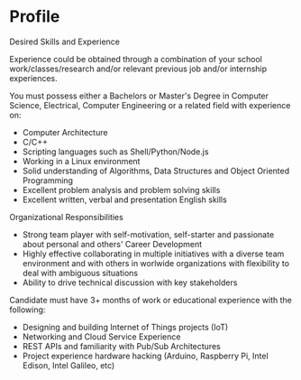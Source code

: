 # Profile

Desired Skills and Experience

Experience could be obtained through a combination of your school work/classes/research and/or relevant previous job and/or internship experiences.

You must possess either a Bachelors or Master's Degree in Computer Science, Electrical, Computer Engineering or a related field with experience on:

- Computer Architecture
- C/C++
- Scripting languages such as Shell/Python/Node.js
- Working in a Linux environment
- Solid understanding of Algorithms, Data Structures and Object Oriented Programming
- Excellent problem analysis and problem solving skills
- Excellent written, verbal and presentation English skills

Organizational Responsibilities

- Strong team player with self-motivation, self-starter and passionate about personal and others' Career Development
- Highly effective collaborating in multiple initiatives with a diverse team environment and with others in worlwide organizations with flexibility to deal with ambiguous situations
- Ability to drive technical discussion with key stakeholders

Candidate must have 3+ months of work or educational experience with the following:

- Designing and building Internet of Things projects (IoT)
- Networking and Cloud Service Experience
- REST APIs and familiarity with Pub/Sub Architectures
- Project experience hardware hacking (Arduino, Raspberry Pi, Intel Edison, Intel Galileo, etc)
